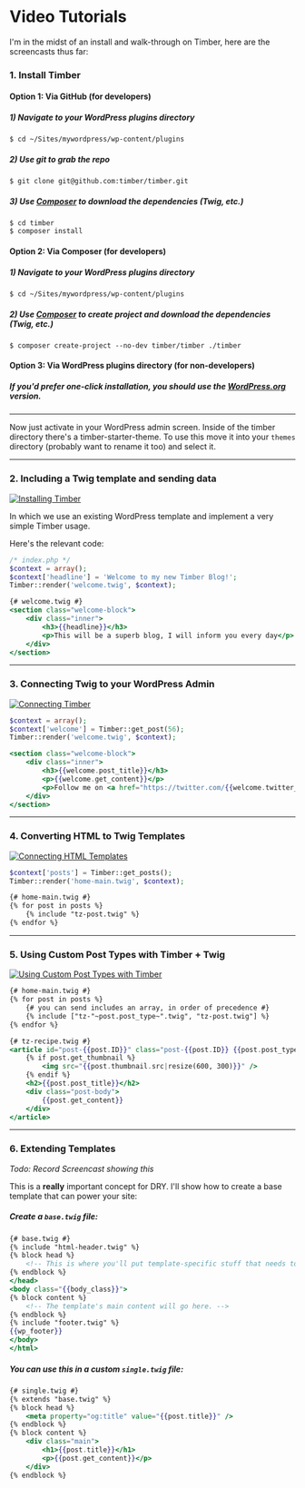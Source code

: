 # Video Tutorials

I'm in the midst of an install and walk-through on Timber, here are the screencasts thus far:

### 1. Install Timber

#### Option 1: Via GitHub (for developers)

##### 1) Navigate to your WordPress plugins directory
	$ cd ~/Sites/mywordpress/wp-content/plugins

##### 2) Use git to grab the repo
	$ git clone git@github.com:timber/timber.git

##### 3) Use [Composer](https://getcomposer.org/doc/00-intro.md) to download the dependencies (Twig, etc.)
	$ cd timber
	$ composer install

#### Option 2: Via Composer (for developers)

##### 1) Navigate to your WordPress plugins directory
    $ cd ~/Sites/mywordpress/wp-content/plugins

##### 2) Use [Composer](https://getcomposer.org/doc/00-intro.md) to create project and download the dependencies (Twig, etc.)
    $ composer create-project --no-dev timber/timber ./timber

#### Option 3: Via WordPress plugins directory (for non-developers)

##### If you'd prefer one-click installation, you should use the [WordPress.org](http://wordpress.org/plugins/timber-library/) version.

* * *

Now just activate in your WordPress admin screen. Inside of the timber directory there's a timber-starter-theme. To use this move it into your `themes` directory (probably want to rename it too) and select it.

* * *

### 2. Including a Twig template and sending data
[![Installing Timber](http://img.youtube.com/vi/SlMonnwVi5M/0.jpg)](http://www.youtube.com/watch?v=SlMonnwVi5M)

In which we use an existing WordPress template and implement a very simple Timber usage.

Here's the relevant code:

```php
/* index.php */
$context = array();
$context['headline'] = 'Welcome to my new Timber Blog!';
Timber::render('welcome.twig', $context);
```

```handlebars
{# welcome.twig #}
<section class="welcome-block">
	<div class="inner">
		<h3>{{headline}}</h3>
		<p>This will be a superb blog, I will inform you every day</p>
	</div>
</section>
```
* * *
### 3. Connecting Twig to your WordPress Admin
[![Connecting Timber](http://img.youtube.com/vi/C7HtYkaG2DQ/0.jpg)](http://www.youtube.com/watch?v=C7HtYkaG2DQ)

```php
$context = array();
$context['welcome'] = Timber::get_post(56);
Timber::render('welcome.twig', $context);
```

```handlebars
<section class="welcome-block">
	<div class="inner">
		<h3>{{welcome.post_title}}</h3>
		<p>{{welcome.get_content}}</p>
		<p>Follow me on <a href="https://twitter.com/{{welcome.twitter_handle}}" target="_blank">Twitter!</a></p>
	</div>
</section>
```
* * *
### 4. Converting HTML to Twig Templates
[![Connecting HTML Templates](http://img.youtube.com/vi/BxazrNBLK-0/0.jpg)](http://www.youtube.com/watch?v=BxazrNBLK-0)

```php
$context['posts'] = Timber::get_posts();
Timber::render('home-main.twig', $context);
```

```handlebars
{# home-main.twig #}
{% for post in posts %}
    {% include "tz-post.twig" %}
{% endfor %}
```

* * *

### 5. Using Custom Post Types with Timber + Twig

[![Using Custom Post Types with Timber](http://img.youtube.com/vi/19T0MStDLSQ/0.jpg)](http://www.youtube.com/watch?v=19T0MStDLSQ)

```handlebars
{# home-main.twig #}
{% for post in posts %}
	{# you can send includes an array, in order of precedence #}
	{% include ["tz-"~post.post_type~".twig", "tz-post.twig"] %}
{% endfor %}
```

```handlebars
{# tz-recipe.twig #}
<article id="post-{{post.ID}}" class="post-{{post.ID}} {{post.post_type}} type-{{post.post_type}} status-publish hentry">
	{% if post.get_thumbnail %}
		<img src="{{post.thumbnail.src|resize(600, 300)}}" />
	{% endif %}
	<h2>{{post.post_title}}</h2>
	<div class="post-body">
		{{post.get_content}}
	</div>
</article>
```
* * *
### 6. Extending Templates
_Todo: Record Screencast showing this_

This is a **really** important concept for DRY. I'll show how to create a base template that can power your site:

##### Create a `base.twig` file:

```handlebars
{# base.twig #}
{% include "html-header.twig" %}
{% block head %}
	<!-- This is where you'll put template-specific stuff that needs to go in the head tags like custom meta tags, etc. -->
{% endblock %}
</head>
<body class="{{body_class}}">
{% block content %}
	<!-- The template's main content will go here. -->
{% endblock %}
{% include "footer.twig" %}
{{wp_footer}}
</body>
</html>
```

##### You can use this in a custom `single.twig` file:

```handlebars
{# single.twig #}
{% extends "base.twig" %}
{% block head %}
	<meta property="og:title" value="{{post.title}}" />
{% endblock %}
{% block content %}
	<div class="main">
		<h1>{{post.title}}</h1>
		<p>{{post.get_content}}</p>
	</div>
{% endblock %}
```
